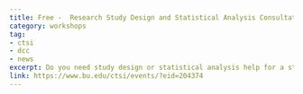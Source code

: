 ```yaml
---
title: Free -  Research Study Design and Statistical Analysis Consultation
category: workshops
tag: 
- ctsi
- dcc
- news
excerpt: Do you need study design or statistical analysis help for a study plan, grant proposal or manuscript submission? The CTSI offers free help with study design and statistical analysis.
link: https://www.bu.edu/ctsi/events/?eid=204374
---
```

	